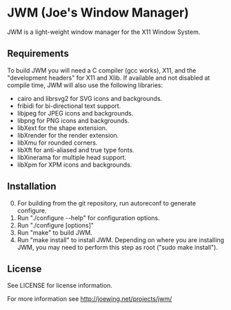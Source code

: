 JWM (Joe's Window Manager)
==============================================================================

JWM is a light-weight window manager for the X11 Window System.

Requirements
------------------------------------------------------------------------------
To build JWM you will need a C compiler (gcc works), X11, and the
"development headers" for X11 and Xlib.
If available and not disabled at compile time, JWM will also use
the following libraries:

 - cairo and librsvg2 for SVG icons and backgrounds.
 - fribidi for bi-directional text support.
 - libjpeg for JPEG icons and backgrounds.
 - libpng for PNG icons and backgrounds.
 - libXext for the shape extension.
 - libXrender for the render extension.
 - libXmu for rounded corners.
 - libXft for anti-aliased and true type fonts.
 - libXinerama for multiple head support.
 - libXpm for XPM icons and backgrounds.

Installation
------------------------------------------------------------------------------

 0. For building from the git repository, run autoreconf to generate configure.
 1. Run "./configure --help" for configuration options.
 2. Run "./configure [options]"
 3. Run "make" to build JWM.
 4. Run "make install" to install JWM.  Depending on where you are installing
    JWM, you may need to perform this step as root ("sudo make install").

License
------------------------------------------------------------------------------
See LICENSE for license information.

For more information see http://joewing.net/projects/jwm/
